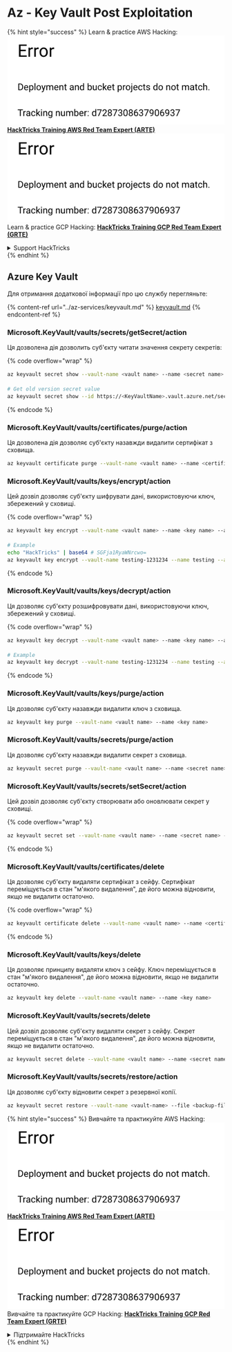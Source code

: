 # Az - Key Vault Post Exploitation

{% hint style="success" %}
Learn & practice AWS Hacking:<img src="../../../.gitbook/assets/image (1) (1).png" alt="" data-size="line">[**HackTricks Training AWS Red Team Expert (ARTE)**](https://training.hacktricks.xyz/courses/arte)<img src="../../../.gitbook/assets/image (1) (1).png" alt="" data-size="line">\
Learn & practice GCP Hacking: <img src="../../../.gitbook/assets/image (2).png" alt="" data-size="line">[**HackTricks Training GCP Red Team Expert (GRTE)**<img src="../../../.gitbook/assets/image (2).png" alt="" data-size="line">](https://training.hacktricks.xyz/courses/grte)

<details>

<summary>Support HackTricks</summary>

* Check the [**subscription plans**](https://github.com/sponsors/carlospolop)!
* **Join the** 💬 [**Discord group**](https://discord.gg/hRep4RUj7f) or the [**telegram group**](https://t.me/peass) or **follow** us on **Twitter** 🐦 [**@hacktricks\_live**](https://twitter.com/hacktricks\_live)**.**
* **Share hacking tricks by submitting PRs to the** [**HackTricks**](https://github.com/carlospolop/hacktricks) and [**HackTricks Cloud**](https://github.com/carlospolop/hacktricks-cloud) github repos.

</details>
{% endhint %}

## Azure Key Vault

Для отримання додаткової інформації про цю службу перегляньте:

{% content-ref url="../az-services/keyvault.md" %}
[keyvault.md](../az-services/keyvault.md)
{% endcontent-ref %}

### Microsoft.KeyVault/vaults/secrets/getSecret/action

Ця дозволена дія дозволить суб'єкту читати значення секрету секретів:

{% code overflow="wrap" %}
```bash
az keyvault secret show --vault-name <vault name> --name <secret name>

# Get old version secret value
az keyvault secret show --id https://<KeyVaultName>.vault.azure.net/secrets/<KeyVaultName>/<idOldVersion>
```
{% endcode %}

### **Microsoft.KeyVault/vaults/certificates/purge/action**

Ця дозволена дія дозволяє суб'єкту назавжди видалити сертифікат з сховища.
```bash
az keyvault certificate purge --vault-name <vault name> --name <certificate name>
```
### **Microsoft.KeyVault/vaults/keys/encrypt/action**

Цей дозвіл дозволяє суб'єкту шифрувати дані, використовуючи ключ, збережений у сховищі.

{% code overflow="wrap" %}
```bash
az keyvault key encrypt --vault-name <vault name> --name <key name> --algorithm <algorithm> --value <value>

# Example
echo "HackTricks" | base64 # SGFja1RyaWNrcwo=
az keyvault key encrypt --vault-name testing-1231234 --name testing --algorithm RSA-OAEP-256 --value SGFja1RyaWNrcwo=
```
{% endcode %}

### **Microsoft.KeyVault/vaults/keys/decrypt/action**

Ця дозволяє суб'єкту розшифровувати дані, використовуючи ключ, збережений у сховищі.

{% code overflow="wrap" %}
```bash
az keyvault key decrypt --vault-name <vault name> --name <key name> --algorithm <algorithm> --value <value>

# Example
az keyvault key decrypt --vault-name testing-1231234 --name testing --algorithm RSA-OAEP-256 --value "ISZ+7dNcDJXLPR5MkdjNvGbtYK3a6Rg0ph/+3g1IoUrCwXnF791xSF0O4rcdVyyBnKRu0cbucqQ/+0fk2QyAZP/aWo/gaxUH55pubS8Zjyw/tBhC5BRJiCtFX4tzUtgTjg8lv3S4SXpYUPxev9t/9UwUixUlJoqu0BgQoXQhyhP7PfgAGsxayyqxQ8EMdkx9DIR/t9jSjv+6q8GW9NFQjOh70FCjEOpYKy9pEGdLtPTrirp3fZXgkYfIIV77TXuHHdR9Z9GG/6ge7xc9XT6X9ciE7nIXNMQGGVCcu3JAn9BZolb3uL7PBCEq+k2rH4tY0jwkxinM45tg38Re2D6CEA==" # This is the result from the previous encryption
```
{% endcode %}

### **Microsoft.KeyVault/vaults/keys/purge/action**

Ця дозволяє суб'єкту назавжди видалити ключ з сховища.
```bash
az keyvault key purge --vault-name <vault name> --name <key name>
```
### **Microsoft.KeyVault/vaults/secrets/purge/action**

Ця дозволяє суб'єкту назавжди видалити секрет з сховища.
```bash
az keyvault secret purge --vault-name <vault name> --name <secret name>
```
### **Microsoft.KeyVault/vaults/secrets/setSecret/action**

Цей дозвіл дозволяє суб'єкту створювати або оновлювати секрет у сховищі.

{% code overflow="wrap" %}
```bash
az keyvault secret set --vault-name <vault name> --name <secret name> --value <secret value>
```
{% endcode %}

### **Microsoft.KeyVault/vaults/certificates/delete**

Ця дозволяє суб'єкту видаляти сертифікат з сейфу. Сертифікат переміщується в стан "м'якого видалення", де його можна відновити, якщо не видалити остаточно.

{% code overflow="wrap" %}
```bash
az keyvault certificate delete --vault-name <vault name> --name <certificate name>
```
{% endcode %}

### **Microsoft.KeyVault/vaults/keys/delete**

Ця дозволяє принципу видаляти ключ з сейфу. Ключ переміщується в стан "м'якого видалення", де його можна відновити, якщо не видалити остаточно.
```bash
az keyvault key delete --vault-name <vault name> --name <key name>
```
### **Microsoft.KeyVault/vaults/secrets/delete**

Цей дозвіл дозволяє суб'єкту видаляти секрет з сейфу. Секрет переміщується в стан "м'якого видалення", де його можна відновити, якщо не видалити остаточно.
```bash
az keyvault secret delete --vault-name <vault name> --name <secret name>
```
### Microsoft.KeyVault/vaults/secrets/restore/action

Ця дозволяє суб'єкту відновити секрет з резервної копії.
```bash
az keyvault secret restore --vault-name <vault-name> --file <backup-file-path>
```
{% hint style="success" %}
Вивчайте та практикуйте AWS Hacking:<img src="../../../.gitbook/assets/image (1) (1).png" alt="" data-size="line">[**HackTricks Training AWS Red Team Expert (ARTE)**](https://training.hacktricks.xyz/courses/arte)<img src="../../../.gitbook/assets/image (1) (1).png" alt="" data-size="line">\
Вивчайте та практикуйте GCP Hacking: <img src="../../../.gitbook/assets/image (2).png" alt="" data-size="line">[**HackTricks Training GCP Red Team Expert (GRTE)**<img src="../../../.gitbook/assets/image (2).png" alt="" data-size="line">](https://training.hacktricks.xyz/courses/grte)

<details>

<summary>Підтримайте HackTricks</summary>

* Перевірте [**плани підписки**](https://github.com/sponsors/carlospolop)!
* **Приєднуйтесь до** 💬 [**групи Discord**](https://discord.gg/hRep4RUj7f) або [**групи telegram**](https://t.me/peass) або **слідкуйте** за нами в **Twitter** 🐦 [**@hacktricks\_live**](https://twitter.com/hacktricks\_live)**.**
* **Діліться хакерськими трюками, надсилаючи PR до** [**HackTricks**](https://github.com/carlospolop/hacktricks) та [**HackTricks Cloud**](https://github.com/carlospolop/hacktricks-cloud) репозиторіїв на github.

</details>
{% endhint %}

